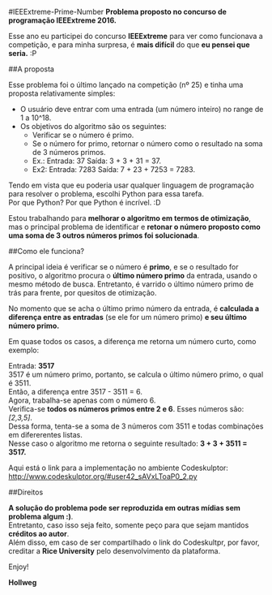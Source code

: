 #IEEExtreme-Prime-Number
**Problema proposto no concurso de programação IEEExtreme 2016.**

Esse ano eu participei do concurso **IEEExtreme** para ver como funcionava a competição, e para minha surpresa, é **mais difícil** do que **eu pensei que seria.** :P

##A proposta

Esse problema foi o último lançado na competição (nº 25) e tinha uma proposta relativamente simples:

* O usuário deve entrar com uma entrada (um número inteiro) no range de 1 a 10^18.
* Os objetivos do algoritmo são os seguintes:
    * Verificar se o número é primo.
    * Se o número for primo, retornar o número como o resultado na soma de 3 números primos.
    * Ex.: Entrada: 37     Saída: 3 + 3 + 31 = 37.
    * Ex2: Entrada: 7283   Saída: 7 + 23 + 7253 = 7283.

Tendo em vista que eu poderia usar qualquer linguagem de programação para resolver o problema, escolhi Python para essa tarefa. </br>
Por que Python? Por que Python é incrível. :D

Estou trabalhando para **melhorar o algoritmo em termos de otimização**, mas o principal problema de identificar e **retonar o número proposto como uma soma de 3 outros números primos foi solucionada**.

##Como ele funciona?

A principal ideia é verificar se o número é **primo**, e se o resultado for positivo, o algoritmo procura o **último número primo** da entrada, usando o mesmo método de busca. Entretanto, é varrido o último número primo de trás para frente, por quesitos de otimização. 

No momento que se acha o último primo número da entrada, é **calculada a diferença entre as entradas** (se ele for um número primo) **e seu último número primo.**

Em quase todos os casos, a diferença me retorna um número curto, como exemplo:

Entrada: **3517** </br>
3517 é um número primo, portanto, se calcula o último número primo, o qual é 3511. </br>
Então, a diferença entre 3517 - 3511 = 6. </br>
Agora, trabalha-se apenas com o número 6. </br>
Verifica-se **todos os números primos entre 2 e 6**. Esses números são: _[2,3,5]_. </br>
Dessa forma, tenta-se a soma de 3 números com 3511 e todas combinações em difererentes listas. </br>
Nesse caso o algoritmo me retorna o seguinte resultado: **3 + 3 + 3511 = 3517.**
 
Aqui está o link para a implementação no ambiente Codeskulptor: </br>
http://www.codeskulptor.org/#user42_sAVxLToaP0_2.py

##Direitos

**A solução do problema pode ser reproduzida em outras mídias sem problema algum :)**. </br>
Entretanto, caso isso seja feito, somente peço para que sejam mantidos **créditos ao autor**. </br>
Além disso, em caso de ser compartilhado o link do Codeskultpr, por favor, creditar a **Rice University** pelo desenvolvimento da plataforma.


Enjoy!

**Hollweg**

